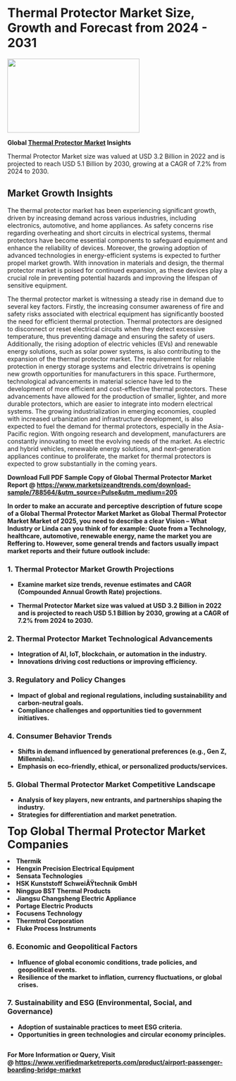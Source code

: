 <H1>Thermal Protector Market Size, Growth and Forecast from 2024 - 2031</H1><img class="aligncenter size-medium wp-image-584254" src="https://thirdeyenews.in/wp-content/uploads/2024/09/Global-Market-Research-300x168.jpeg" alt="" width="300" height="168" /><p><strong>Global&nbsp;<a href="https://www.marketsizeandtrends.com/download-sample/788564/&amp;utm_source=Pulse&amp;utm_medium=205">Thermal Protector Market</a> Insights</strong></p><p>Thermal Protector Market size was valued at USD 3.2 Billion in 2022 and is projected to reach USD 5.1 Billion by 2030, growing at a CAGR of 7.2% from 2024 to 2030.</p><p><h2>Market Growth Insights</h2> <p>The thermal protector market has been experiencing significant growth, driven by increasing demand across various industries, including electronics, automotive, and home appliances. As safety concerns rise regarding overheating and short circuits in electrical systems, thermal protectors have become essential components to safeguard equipment and enhance the reliability of devices. Moreover, the growing adoption of advanced technologies in energy-efficient systems is expected to further propel market growth. With innovation in materials and design, the thermal protector market is poised for continued expansion, as these devices play a crucial role in preventing potential hazards and improving the lifespan of sensitive equipment.</p> <p><strong></strong></p> <p>The thermal protector market is witnessing a steady rise in demand due to several key factors. Firstly, the increasing consumer awareness of fire and safety risks associated with electrical equipment has significantly boosted the need for efficient thermal protection. Thermal protectors are designed to disconnect or reset electrical circuits when they detect excessive temperature, thus preventing damage and ensuring the safety of users. Additionally, the rising adoption of electric vehicles (EVs) and renewable energy solutions, such as solar power systems, is also contributing to the expansion of the thermal protector market. The requirement for reliable protection in energy storage systems and electric drivetrains is opening new growth opportunities for manufacturers in this space. Furthermore, technological advancements in material science have led to the development of more efficient and cost-effective thermal protectors. These advancements have allowed for the production of smaller, lighter, and more durable protectors, which are easier to integrate into modern electrical systems. The growing industrialization in emerging economies, coupled with increased urbanization and infrastructure development, is also expected to fuel the demand for thermal protectors, especially in the Asia-Pacific region. With ongoing research and development, manufacturers are constantly innovating to meet the evolving needs of the market. As electric and hybrid vehicles, renewable energy solutions, and next-generation appliances continue to proliferate, the market for thermal protectors is expected to grow substantially in the coming years. <p><strong></p><p><span class=""><strong>Download Full PDF Sample Copy of Global Thermal Protector Market Report</strong> @ <a href="https://www.marketsizeandtrends.com/download-sample/788564/&amp;utm_source=Pulse&amp;utm_medium=205" target="_blank">https://www.marketsizeandtrends.com/download-sample/788564/&amp;utm_source=Pulse&amp;utm_medium=205</a></span></p><p>In order to make an accurate and perceptive description of future scope of a Global&nbsp;Thermal Protector Market Market as Global&nbsp;Thermal Protector Market Market of 2025, you need to describe a clear Vision &ndash; What Industry or Linda can you think of for example: Quote from a Technology, healthcare, automotive, renewable energy, name the market you are Reffering to. However, some general trends and factors usually impact market reports and their future outlook include:</p><h3>1.&nbsp;<strong>Thermal Protector Market Growth Projections</strong></h3><ul><li>Examine market size trends, revenue estimates and CAGR (Compounded Annual Growth Rate) projections.</li><li><p>Thermal Protector Market size was valued at USD 3.2 Billion in 2022 and is projected to reach USD 5.1 Billion by 2030, growing at a CAGR of 7.2% from 2024 to 2030.</p></li></ul><h3>2.&nbsp;<strong>Thermal Protector Market Technological Advancements</strong></h3><ul><li>Integration of AI, IoT, blockchain, or automation in the industry.</li><li>Innovations driving cost reductions or improving efficiency.</li></ul><h3>3.&nbsp;<strong>Regulatory and Policy Changes</strong></h3><ul><li>Impact of global and regional regulations, including sustainability and carbon-neutral goals.</li><li>Compliance challenges and opportunities tied to government initiatives.</li></ul><h3>4.&nbsp;<strong>Consumer Behavior Trends</strong></h3><ul><li>Shifts in demand influenced by generational preferences (e.g., Gen Z, Millennials).</li><li>Emphasis on eco-friendly, ethical, or personalized products/services.</li></ul><h3>5.&nbsp;<strong>Global Thermal Protector Market Competitive Landscape</strong></h3><ul><li>Analysis of key players, new entrants, and partnerships shaping the industry.</li><li>Strategies for differentiation and market penetration.</li></ul><p data-pm-slice="1 1 []"><span style="color: inherit; font-family: inherit; font-size: 25px;">Top Global Thermal Protector Market Companies</span></p><div class="" data-test-id=""><p><li>Thermik</li><li> Hengxin Precision Electrical Equipment</li><li> Sensata Technologies</li><li> HSK Kunststoff SchweiÃŸtechnik GmbH</li><li> Ningguo BST Thermal Products</li><li> Jiangsu Changsheng Electric Appliance</li><li> Portage Electric Products</li><li> Focusens Technology</li><li> Thermtrol Corporation</li><li> Fluke Process Instruments</li></p></div><h3>6.&nbsp;<strong>Economic and Geopolitical Factors</strong></h3><ul><li>Influence of global economic conditions, trade policies, and geopolitical events.</li><li>Resilience of the market to inflation, currency fluctuations, or global crises.</li></ul><h3>7.&nbsp;<strong>Sustainability and ESG (Environmental, Social, and Governance)</strong></h3><ul><li>Adoption of sustainable practices to meet ESG criteria.</li><li>Opportunities in green technologies and circular economy principles.</li></ul><h2><strong style="font-size: 14px;">For More Information or Query, Visit @&nbsp;</strong><a style="background-color: #ffffff; font-size: 14px;" href="https://www.marketsizeandtrends.com/report/thermal-protector-market/" target="_blank">https://www.verifiedmarketreports.com/product/airport-passenger-boarding-bridge-market</a></h2>
